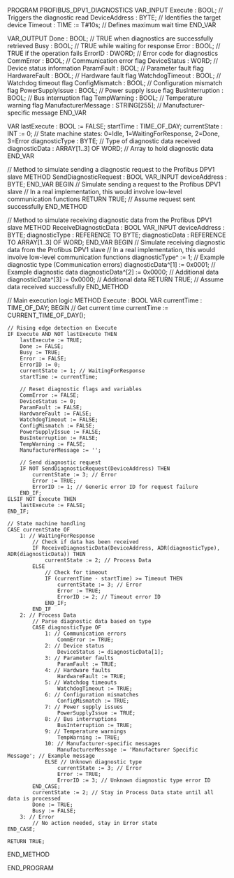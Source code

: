 PROGRAM PROFIBUS_DPV1_DIAGNOSTICS
VAR_INPUT
    Execute : BOOL;             // Triggers the diagnostic read
    DeviceAddress : BYTE;       // Identifies the target device
    Timeout : TIME := T#10s;     // Defines maximum wait time
END_VAR

VAR_OUTPUT
    Done : BOOL;                 // TRUE when diagnostics are successfully retrieved
    Busy : BOOL;                 // TRUE while waiting for response
    Error : BOOL;                // TRUE if the operation fails
    ErrorID : DWORD;             // Error code for diagnostics
    CommError : BOOL;            // Communication error flag
    DeviceStatus : WORD;         // Device status information
    ParamFault : BOOL;           // Parameter fault flag
    HardwareFault : BOOL;        // Hardware fault flag
    WatchdogTimeout : BOOL;      // Watchdog timeout flag
    ConfigMismatch : BOOL;       // Configuration mismatch flag
    PowerSupplyIssue : BOOL;     // Power supply issue flag
    BusInterruption : BOOL;     // Bus interruption flag
    TempWarning : BOOL;          // Temperature warning flag
    ManufacturerMessage : STRING[255]; // Manufacturer-specific message
END_VAR

VAR
    lastExecute : BOOL := FALSE;
    startTime : TIME_OF_DAY;
    currentState : INT := 0;     // State machine states: 0=Idle, 1=WaitingForResponse, 2=Done, 3=Error
    diagnosticType : BYTE;       // Type of diagnostic data received
    diagnosticData : ARRAY[1..3] OF WORD; // Array to hold diagnostic data
END_VAR

// Method to simulate sending a diagnostic request to the Profibus DPV1 slave
METHOD SendDiagnosticRequest : BOOL
VAR_INPUT
    deviceAddress : BYTE;
END_VAR
BEGIN
    // Simulate sending a request to the Profibus DPV1 slave
    // In a real implementation, this would involve low-level communication functions
    RETURN TRUE; // Assume request sent successfully
END_METHOD

// Method to simulate receiving diagnostic data from the Profibus DPV1 slave
METHOD ReceiveDiagnosticData : BOOL
VAR_INPUT
    deviceAddress : BYTE;
    diagnosticType : REFERENCE TO BYTE;
    diagnosticData : REFERENCE TO ARRAY[1..3] OF WORD;
END_VAR
BEGIN
    // Simulate receiving diagnostic data from the Profibus DPV1 slave
    // In a real implementation, this would involve low-level communication functions
    diagnosticType^ := 1; // Example diagnostic type (Communication errors)
    diagnosticData^[1] := 0x0001; // Example diagnostic data
    diagnosticData^[2] := 0x0000; // Additional data
    diagnosticData^[3] := 0x0000; // Additional data
    RETURN TRUE; // Assume data received successfully
END_METHOD

// Main execution logic
METHOD Execute : BOOL
VAR
    currentTime : TIME_OF_DAY;
BEGIN
    // Get current time
    currentTime := CURRENT_TIME_OF_DAY();

    // Rising edge detection on Execute
    IF Execute AND NOT lastExecute THEN
        lastExecute := TRUE;
        Done := FALSE;
        Busy := TRUE;
        Error := FALSE;
        ErrorID := 0;
        currentState := 1; // WaitingForResponse
        startTime := currentTime;

        // Reset diagnostic flags and variables
        CommError := FALSE;
        DeviceStatus := 0;
        ParamFault := FALSE;
        HardwareFault := FALSE;
        WatchdogTimeout := FALSE;
        ConfigMismatch := FALSE;
        PowerSupplyIssue := FALSE;
        BusInterruption := FALSE;
        TempWarning := FALSE;
        ManufacturerMessage := '';

        // Send diagnostic request
        IF NOT SendDiagnosticRequest(DeviceAddress) THEN
            currentState := 3; // Error
            Error := TRUE;
            ErrorID := 1; // Generic error ID for request failure
        END_IF;
    ELSIF NOT Execute THEN
        lastExecute := FALSE;
    END_IF;

    // State machine handling
    CASE currentState OF
        1: // WaitingForResponse
            // Check if data has been received
            IF ReceiveDiagnosticData(DeviceAddress, ADR(diagnosticType), ADR(diagnosticData)) THEN
                currentState := 2; // Process Data
            ELSE
                // Check for timeout
                IF (currentTime - startTime) >= Timeout THEN
                    currentState := 3; // Error
                    Error := TRUE;
                    ErrorID := 2; // Timeout error ID
                END_IF;
            END_IF
        2: // Process Data
            // Parse diagnostic data based on type
            CASE diagnosticType OF
                1: // Communication errors
                    CommError := TRUE;
                2: // Device status
                    DeviceStatus := diagnosticData[1];
                3: // Parameter faults
                    ParamFault := TRUE;
                4: // Hardware faults
                    HardwareFault := TRUE;
                5: // Watchdog timeouts
                    WatchdogTimeout := TRUE;
                6: // Configuration mismatches
                    ConfigMismatch := TRUE;
                7: // Power supply issues
                    PowerSupplyIssue := TRUE;
                8: // Bus interruptions
                    BusInterruption := TRUE;
                9: // Temperature warnings
                    TempWarning := TRUE;
                10: // Manufacturer-specific messages
                    ManufacturerMessage := 'Manufacturer Specific Message'; // Example message
                ELSE // Unknown diagnostic type
                    currentState := 3; // Error
                    Error := TRUE;
                    ErrorID := 3; // Unknown diagnostic type error ID
            END_CASE;
            currentState := 2; // Stay in Process Data state until all data is processed
            Done := TRUE;
            Busy := FALSE;
        3: // Error
            // No action needed, stay in Error state
    END_CASE;

    RETURN TRUE;
END_METHOD

END_PROGRAM
